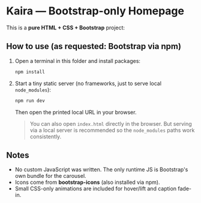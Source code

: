 # Kaira — Bootstrap-only Homepage

This is a **pure HTML + CSS + Bootstrap** project:

## How to use (as requested: Bootstrap via npm)

1. Open a terminal in this folder and install packages:
   ```bash
   npm install
   ```

2. Start a tiny static server (no frameworks, just to serve local `node_modules`):
   ```bash
   npm run dev
   ```
   Then open the printed local URL in your browser.

   > You can also open `index.html` directly in the browser. But serving via a local server is recommended so the `node_modules` paths work consistently.

## Notes

- No custom JavaScript was written. The only runtime JS is Bootstrap's own bundle for the carousel.
- Icons come from **bootstrap-icons** (also installed via npm).
- Small CSS-only animations are included for hover/lift and caption fade-in.
